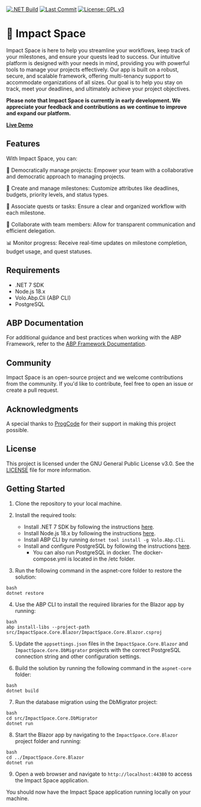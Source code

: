 [![.NET Build](https://github.com/impact-space/app/actions/workflows/dotnet.yml/badge.svg)](https://github.com/impact-space/app/actions/workflows/dotnet.yml) [![Last Commit](https://img.shields.io/github/last-commit/impact-space/app)](https://github.com/impact-space/app/commits/master) [![License: GPL v3](https://img.shields.io/badge/License-GPLv3-blue.svg)](https://www.gnu.org/licenses/gpl-3.0)



# 🚀 Impact Space

Impact Space is here to help you streamline your workflows, keep track  of your milestones, and ensure your quests lead to success. Our intuitive platform is designed with your needs in mind, providing you with powerful tools to manage your projects effectively. Our app is built on a robust, secure, and scalable framework, offering  multi-tenancy support to accommodate organizations of all sizes. Our goal is to help you stay on track, meet your deadlines, and ultimately achieve your project objectives.

**Please note that Impact Space is currently in early development. We appreciate your feedback and contributions as we continue to improve and expand our platform.**

[**Live Demo**](https://app.impactspace.io)

## Features

With Impact Space, you can:

🤝 Democratically manage projects: Empower your team with a collaborative and democratic approach to managing projects.

🎯 Create and manage milestones: Customize attributes like deadlines, budgets, priority levels, and status types.

📝 Associate quests or tasks: Ensure a clear and organized workflow with each milestone.

💬 Collaborate with team members: Allow for transparent communication and efficient delegation.

📊 Monitor progress: Receive real-time updates on milestone completion, budget usage, and quest statuses.

## Requirements

- .NET 7 SDK
- Node.js 18.x
- Volo.Abp.Cli (ABP CLI)
- PostgreSQL

## ABP Documentation

For additional guidance and best practices when working with the ABP Framework, refer to the [ABP Framework Documentation](https://docs.abp.io/en/abp/latest/).

## Community

Impact Space is an open-source project and we welcome contributions from the community. If you'd like to contribute, feel free to open an issue or create a pull request.

## Acknowledgments

A special thanks to [ProgCode](https://progcode.org) for their support in making this project possible.

## License

This project is licensed under the GNU General Public License v3.0. See the [LICENSE](LICENSE) file for more information.

## Getting Started

1. Clone the repository to your local machine.
2. Install the required tools:
   - Install .NET 7 SDK by following the instructions [here](https://dotnet.microsoft.com/download/dotnet/7.0).
   - Install Node.js 18.x by following the instructions [here](https://nodejs.org/en/download/).
   - Install ABP CLI by running `dotnet tool install -g Volo.Abp.Cli`.
   - Install and configure PostgreSQL by following the instructions [here](https://www.postgresql.org/download/).
     - You can also run PostgreSQL in docker.  The docker-compose.yml is located in the /etc folder.

3. Run the following command in the aspnet-core folder to restore the solution:

```
bash
dotnet restore
```

4. Use the ABP CLI to install the required libraries for the Blazor app by running:

```
bash
abp install-libs --project-path src/ImpactSpace.Core.Blazor/ImpactSpace.Core.Blazor.csproj
```

5. Update the `appsettings.json` files in the `ImpactSpace.Core.Blazor` and `ImpactSpace.Core.DbMigrator` projects with the correct PostgreSQL connection string and other configuration settings.

6. Build the solution by running the following command in the `aspnet-core` folder:

```
bash
dotnet build
```

7. Run the database migration using the DbMigrator project:

```
bash
cd src/ImpactSpace.Core.DbMigrator
dotnet run
```

8. Start the Blazor app by navigating to the `ImpactSpace.Core.Blazor` project folder and running:

```
bash
cd ../ImpactSpace.Core.Blazor
dotnet run
```

9. Open a web browser and navigate to `http://localhost:44380` to access the Impact Space application.

You should now have the Impact Space application running locally on your machine.
